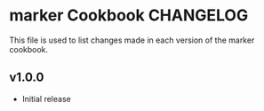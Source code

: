 marker Cookbook CHANGELOG
=======================

This file is used to list changes made in each version of the marker cookbook.


v1.0.0
------

- Initial release
